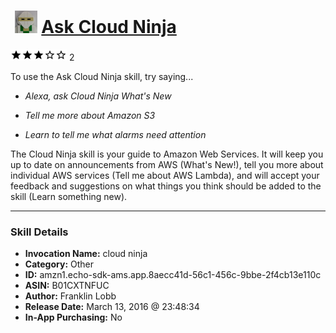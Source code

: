 # &nbsp;<img src="skill_icon" alt="Ask Cloud Ninja icon" width="36"> [Ask Cloud Ninja](http://alexa.amazon.com/#skills/amzn1.echo-sdk-ams.app.8aecc41d-56c1-456c-9bbe-2f4cb13e110c)
![3 stars](../../images/ic_star_black_18dp_1x.png)![3 stars](../../images/ic_star_black_18dp_1x.png)![3 stars](../../images/ic_star_black_18dp_1x.png)![3 stars](../../images/ic_star_border_black_18dp_1x.png)![3 stars](../../images/ic_star_border_black_18dp_1x.png) 2

To use the Ask Cloud Ninja skill, try saying...

* *Alexa, ask Cloud Ninja What's New*

* *Tell me more about Amazon S3*

* *Learn to tell me what alarms need attention*

The Cloud Ninja skill is your guide to Amazon Web Services.  It will keep you up to date on announcements from AWS (What's New!), tell you more about individual AWS services (Tell me about AWS Lambda), and will accept your feedback and suggestions on what things you think should be added to the skill (Learn something new).

***

### Skill Details

* **Invocation Name:** cloud ninja
* **Category:** Other
* **ID:** amzn1.echo-sdk-ams.app.8aecc41d-56c1-456c-9bbe-2f4cb13e110c
* **ASIN:** B01CXTNFUC
* **Author:** Franklin Lobb
* **Release Date:** March 13, 2016 @ 23:48:34
* **In-App Purchasing:** No
